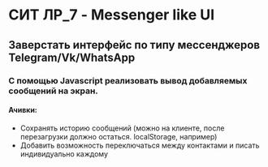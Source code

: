 # СИТ ЛР_7 - Messenger like UI
## Заверстать интерфейс по типу мессенджеров Telegram/Vk/WhatsApp
### С помощью Javascript реализовать вывод добавляемых сообщений на экран.

#### Ачивки:
* Сохранять историю сообщений (можно на клиенте, после перезагрузки должно остаться. localStorage, например)
* Добавить возможность переключаться между контактами и писать индивидуально каждому
